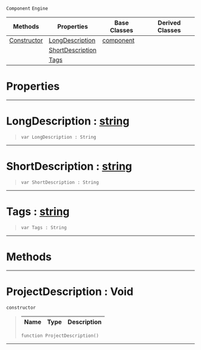  `Component` `Engine`



|Methods|Properties|Base Classes|Derived Classes|
|---|---|---|---|
|[ Constructor](https://github.com/PlasmaEngine/PlasmaDocs/blob/master/code_reference/class_reference/projectdescription.markdown#projectdescription-void)|[ LongDescription](https://github.com/PlasmaEngine/PlasmaDocs/blob/master/code_reference/class_reference/projectdescription.markdown#longdescription-plasma-eng)|[component](https://github.com/PlasmaEngine/PlasmaDocs/blob/master/code_reference/class_reference/component.markdown)| |
| |[ ShortDescription](https://github.com/PlasmaEngine/PlasmaDocs/blob/master/code_reference/class_reference/projectdescription.markdown#shortdescription-plasma-en)| | |
| |[ Tags](https://github.com/PlasmaEngine/PlasmaDocs/blob/master/code_reference/class_reference/projectdescription.markdown#tags-plasma-engine-documen)| | |


 #  Properties


---  
 #  LongDescription : [string](https://github.com/PlasmaEngine/PlasmaDocs/blob/master/code_reference/lightning_base_types/string.markdown)

> 
> ``` lang=cpp, name=Lightning
> var LongDescription : String


---  
 #  ShortDescription : [string](https://github.com/PlasmaEngine/PlasmaDocs/blob/master/code_reference/lightning_base_types/string.markdown)

> 
> ``` lang=cpp, name=Lightning
> var ShortDescription : String


---  
 #  Tags : [string](https://github.com/PlasmaEngine/PlasmaDocs/blob/master/code_reference/lightning_base_types/string.markdown)

> 
> ``` lang=cpp, name=Lightning
> var Tags : String


---  
 #  Methods


---  
 #  ProjectDescription : Void

 `constructor`

> 
> |Name|Type|Description|
> |---|---|---|
> ``` lang=cpp, name=Lightning
> function ProjectDescription()
> ``` 


---  
 

 